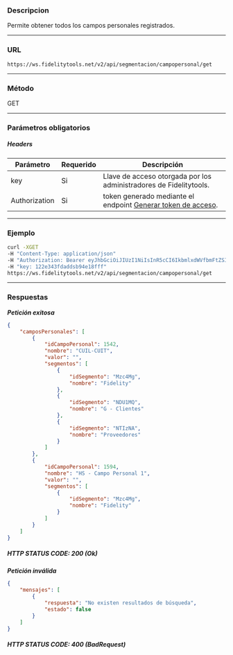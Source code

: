 ### Descripcion
Permite obtener todos los campos personales registrados.
___

### URL
` https://ws.fidelitytools.net/v2/api/segmentacion/campopersonal/get `
___

### Método
GET
___
### Parámetros obligatorios

##### Headers

|Parámetro |Requerido |Descripción                 |
|----------|----------|----------------------------|
| key         | Si		 | Llave de acceso otorgada por los administradores de Fidelitytools. |
| Authorization       | Si		 | token generado mediante el endpoint [Generar token de acceso](https://github.com/bebeto-fidelitytools/FidelitytoolsWS/blob/master/docs/autenticaci%C3%B3n.md). |

___
### Ejemplo
```bash
curl -XGET 
-H "Content-Type: application/json" 
-H "Authorization: Bearer eyJhbGciOiJIUzI1NiIsInR5cCI6IkbmlxdWVfbmFtZSI6InVzZXJb25maWciLCJuYmYiOjE1NTYxMTk0MNjIwNTgwNywiaWF0IjoxNTU2MTE5NDA3LCJpczovL3dzLmZpZGVsaXR5dG9vbHMubmV0L3YyIiwiYXVkIjoiaHa2U2asdasdy5maWRlbGl0eXRvb2xzLm5ldC92MiJ9RDDpMHEB4SsmY0j87OcS5mbxe2XxSAY" 
-H "key: 122e343fdaddsb94e18fff" 
https://ws.fidelitytools.net/v2/api/segmentacion/campopersonal/get
```
___
### Respuestas
***Petición exitosa***
```json
{
    "camposPersonales": [
        {
            "idCampoPersonal": 1542,
            "nombre": "CUIL-CUIT",
            "valor": "",
            "segmentos": [
                {
                    "idSegmento": "Mzc4Mg",
                    "nombre": "Fidelity"
                },
                {
                    "idSegmento": "NDU1MQ",
                    "nombre": "G - Clientes"
                },
                {
                    "idSegmento": "NTIzNA",
                    "nombre": "Proveedores"
                }
            ]
        },
        {
            "idCampoPersonal": 1594,
            "nombre": "HS - Campo Personal 1",
            "valor": "",
            "segmentos": [
                {
                    "idSegmento": "Mzc4Mg",
                    "nombre": "Fidelity"
                }
            ]
        }
    ]
}
```

##### HTTP STATUS CODE: 200 (Ok)

***Petición inválida***
```json
{
    "mensajes": [
        {
            "respuesta": "No existen resultados de búsqueda",
            "estado": false
        }
    ]
}
```

##### HTTP STATUS CODE: 400 (BadRequest)
